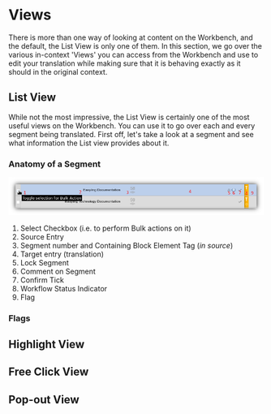 # Views

There is more than one way of looking at content on the Workbench, and
the default, the List View is only one of them. In this section, we go
over the various in-context 'Views' you can access from the Workbench
and use to edit your translation while making sure that it is behaving
exactly as it should in the original context.

## List View

While not the most impressive, the List View is certainly one of the
most useful views on the Workbench. You can use it to go over each and
every segment being translated. First off, let's take a look at a
segment and see what information the List view provides about it.

### Anatomy of a Segment

![Segment](/img/workbench/segment_list_view.png)

1. Select Checkbox (i.e. to perform Bulk actions on it)
2. Source Entry
3. Segment number and Containing Block Element Tag (_in source_)
4. Target entry (translation)
5. Lock Segment
6. Comment on Segment
7. Confirm Tick
8. Workflow Status Indicator
9. Flag

### Flags

## Highlight View

## Free Click View

## Pop-out View
